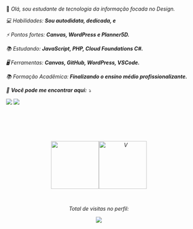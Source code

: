 
<br>🦊 <em>Olá, sou estudante de tecnologia da informação focada no Design.</strong>
</p>

<p align="left">
 💻
Habilidades: <strong> Sou autodidata, dedicada, e </strong>
</p>
 
<p align="left">
 ⚡ Pontos fortes: <strong>Canvas, WordPress e Planner5D.</strong> 
</p> 

<p align="left"> 

<p align="left">
 📚 Estudando: <strong>JavaScript, PHP, Cloud Foundations C#.</strong>
</p>

<p align="left">
 🖥️ Ferramentas: <strong>Canvas, GitHub, WordPress, VSCode. </strong> 
</p> 
 
<p align="left">
 📚 Formação Acadêmica: <strong>Finalizando o ensino médio profissionalizante.</strong>
</p>
 
<p align="left">
 📧 <strong>Você pode me encontrar aqui:</strong> ⤵️
</p>

<div>
 
<p align="left">
  <a href="mailto:vitoria.regiaqw@gmail.com" alt="Gmail">
  <img src="https://img.shields.io/badge/-Gmail-1C1C1C?style=for-the-badge&logo=Gmail&logoColor=0061C3" /></a>
 
  <a href="https://www.linkedin.com/in/vitoriaregiaqw/" alt="Linkedin">
   <img src="https://img.shields.io/badge/LinkedIn-1C1C1C?style=for-the-badge&logo=linkedin&logoColor=0061C3"></a>
   </div><br><br>


<br />
<br />




<p align="center" >
  <img height="130em" src="https://github-readme-stats.vercel.app/api?username=VitoriaRegiaa&show_icons=true&theme=0061C3&bg_color=181818&text_color=fff"/><img height="130em" src="https://github-readme-stats.vercel.app/api/top-langs?username=VitoriaRegiaa&show_icons=true&t=0061C3&bg_color=181818&text_color=fff&layout=compact" alt="V"/>
</p>


  <br>
  
<div align="center">
<p>Total de visitas no perfil:</p>
<p>
    <img src="https://profile-counter.glitch.me/VitoriaRegiaa/count.svg"/>
</p>
</div>

